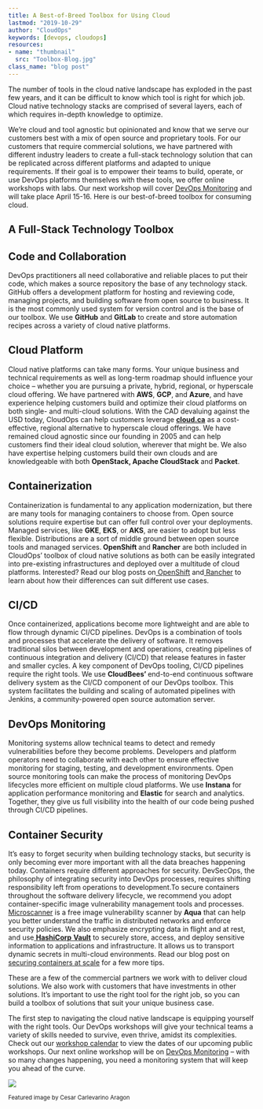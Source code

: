```yaml
---
title: A Best-of-Breed Toolbox for Using Cloud
lastmod: "2019-10-29"
author: "CloudOps"
keywords: [devops, cloudops]
resources:
- name: "thumbnail"
  src: "Toolbox-Blog.jpg"
class_name: "blog post"
---
```


<p>The number of tools in the cloud native landscape has exploded in the past few years, and it can be difficult to know which tool is right for which job. Cloud native technology stacks are comprised of several layers, each of which requires in-depth knowledge to optimize.</p>

<p>We’re cloud and tool agnostic but opinionated and know that we serve our customers best with a mix of open source and proprietary tools. For our customers that require commercial solutions, we have partnered with different industry leaders to create a full-stack technology solution that can be replicated across different platforms and adapted to unique requirements. If their goal is to empower their teams to build, operate, or use DevOps platforms themselves with these tools, we offer online workshops with labs. Our next workshop will cover <a href="http://hands-on, online workshop will cover DevOps Monitoring and will take place April 15-16">DevOps Monitoring</a> and will take place April 15-16. Here is our best-of-breed toolbox for consuming cloud.</p>

<h2>A Full-Stack Technology Toolbox</h2>

<h2><strong>Code and Collaboration</strong></h2>

<p>DevOps practitioners all need collaborative and reliable places to put their code, which makes a source repository the base of any technology stack. GitHub offers a development platform for hosting and reviewing code, managing projects, and building software from open source to business. It is the most commonly used system for version control and is the base of our toolbox. We use <strong>GitHub</strong> and <strong>GitLab</strong> to create and store automation recipes across a variety of cloud native platforms.</p>

<h2><strong>Cloud Platform</strong></h2>

<p>Cloud native platforms can take many forms. Your unique business and technical requirements as well as long-term roadmap should influence your choice – whether you are pursuing a private, hybrid, regional, or hyperscale cloud offering. We have partnered with <strong>AWS</strong>, <strong>GCP</strong>, and <strong>Azure</strong>, and have experience helping customers build and optimize their cloud platforms on both single- and multi-cloud solutions. With the CAD devaluing against the USD today, CloudOps can help customers leverage <strong><a href="http://cloud.ca">cloud.ca</a></strong> as a cost-effective, regional alternative to hyperscale cloud offerings. We have remained cloud agnostic since our founding in 2005 and can help customers find their ideal cloud solution, wherever that might be. We also have expertise helping customers build their own clouds and are knowledgeable with both <strong>OpenStack, Apache CloudStack</strong> and <strong>Packet</strong>.</p>

<h2><strong>Containerization</strong></h2>

<p>Containerization is fundamental to any application modernization, but there are many tools for managing containers to choose from. Open source solutions require expertise but can offer full control over your deployments. Managed services, like <strong>GKE</strong>, <strong>EKS</strong>, or <strong>AKS</strong>, are easier to adopt but less flexible. Distributions are a sort of middle ground between open source tools and managed services.<strong> OpenShift </strong>and <strong>Rancher</strong> are both included in CloudOps’ toolbox of cloud native solutions as both can be easily integrated into pre-existing infrastructures and deployed over a multitude of cloud platforms. Interested? Read our blog posts on<a href="https://www.cloudops.com/2018/04/the-value-of-openshift-for-the-enterprise-software-transformation/"> OpenShift</a> and<a href="https://www.cloudops.com/2018/07/rancher-2-0-exciting-features/"> Rancher</a> to learn about how their differences can suit different use cases.</p>

<h2><strong>CI/CD</strong></h2>

<p>Once containerized, applications become more lightweight and are able to flow through dynamic CI/CD pipelines. DevOps is a combination of tools and processes that accelerate the delivery of software. It removes traditional silos between development and operations, creating pipelines of continuous integration and delivery (CI/CD) that release features in faster and smaller cycles. A key component of DevOps tooling, CI/CD pipelines require the right tools. We use <strong>CloudBees’ </strong>end-to-end continuous software delivery system as the CI/CD component of our DevOps toolbox. This system facilitates the building and scaling of automated pipelines with Jenkins, a community-powered open source automation server.</p>

<h2><strong>DevOps Monitoring</strong></h2>

<p>Monitoring systems allow technical teams to detect and remedy vulnerabilities before they become problems. Developers and platform operators need to collaborate with each other to ensure effective monitoring for staging, testing, and development environments. Open source monitoring tools can make the process of monitoring DevOps lifecycles more efficient on multiple cloud platforms. We use <strong>Instana</strong> for application performance monitoring and <strong>Elastic</strong> for search and analytics. Together, they give us full visibility into the health of our code being pushed through CI/CD pipelines.</p>

<h2><strong>Container Security</strong></h2>

<p>It’s easy to forget security when building technology stacks, but security is only becoming ever more important with all the data breaches happening today. Containers require different approaches for security. DevSecOps, the philosophy of integrating security into DevOps processes, requires shifting responsibility left from operations to development.To secure containers throughout the software delivery lifecycle, we recommend you adopt container-specific image vulnerability management tools and processes. <a href="https://t.sidekickopen75.com/s1t/c/5/f18dQhb0S7lM8dDMPbW2n0x6l2B9nMJN7t5X-FdSD1CW7fRVsP3MPb0nV19DCW3QqW6x103?t=http%3A%2F%2Fgithub.com%2Faquasecurity%2Fmicroscanner&amp;si=7000000000395463&amp;pi=f4aeb9b1-196d-49e1-f943-4bbee4cbd32c">Microscanner</a> is a free image vulnerability scanner by <strong>Aqua</strong> that can help you better understand the traffic in distributed networks and enforce security policies. We also emphasize encrypting data in flight and at rest, and use<a href="https://www.hashicorp.com/products/vault/"> <strong>HashiCorp</strong> <strong>Vault</strong></a> to securely store, access, and deploy sensitive information to applications and infrastructure. It allows us to transport dynamic secrets in multi-cloud environments. Read our blog post on <a href="https://www.cloudops.com/2019/01/a-brief-guide-to-securing-containers-at-scale/">securing containers at scale</a> for a few more tips.</p>

<p>These are a few of the commercial partners we work with to deliver cloud solutions. We also work with customers that have investments in other solutions. It’s important to use the right tool for the right job, so you can build a toolbox of solutions that suit your unique business case.</p>

<p>The first step to navigating the cloud native landscape is equipping yourself with the right tools. Our DevOps workshops will give your technical teams a variety of skills needed to survive, even thrive, amidst its complexities. Check out our <a href="https://www.cloudops.com/workshop-calendar/#workshopcalendar">workshop calendar</a> to view the dates of our upcoming public workshops. Our next online workshop will be on <a href="https://www.cloudops.com/workshops/#devOpsMonitoring">DevOps Monitoring</a> – with so many changes happening, you need a monitoring system that will keep you ahead of the curve.</p>

<div class="row">
    <div class="col-xl-8 offset-xl-2 col-lg-10 offset-lg-1 col-md-10 offset-md-1 col-sm-12 col-xs-12 cta-image">
      <img src="/images/blog/cta/monitoring-workshop.png">
    </div>
</div>

<p><small>Featured image by Cesar Carlevarino Aragon</small></p>